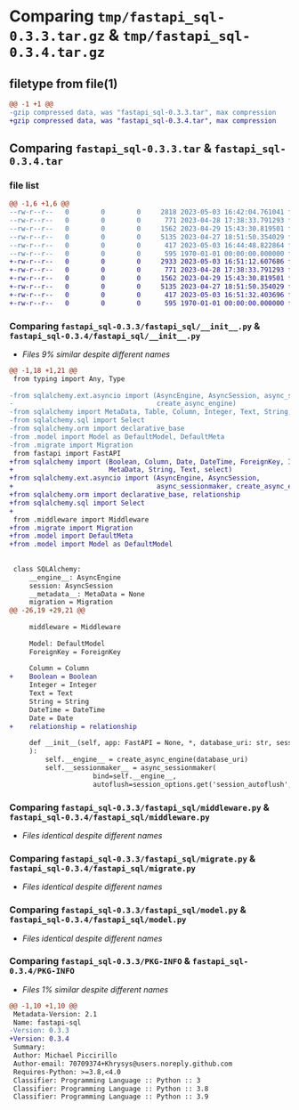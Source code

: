 # Comparing `tmp/fastapi_sql-0.3.3.tar.gz` & `tmp/fastapi_sql-0.3.4.tar.gz`

## filetype from file(1)

```diff
@@ -1 +1 @@
-gzip compressed data, was "fastapi_sql-0.3.3.tar", max compression
+gzip compressed data, was "fastapi_sql-0.3.4.tar", max compression
```

## Comparing `fastapi_sql-0.3.3.tar` & `fastapi_sql-0.3.4.tar`

### file list

```diff
@@ -1,6 +1,6 @@
--rw-r--r--   0        0        0     2818 2023-05-03 16:42:04.761041 fastapi_sql-0.3.3/fastapi_sql/__init__.py
--rw-r--r--   0        0        0      771 2023-04-28 17:38:33.791293 fastapi_sql-0.3.3/fastapi_sql/middleware.py
--rw-r--r--   0        0        0     1562 2023-04-29 15:43:30.819501 fastapi_sql-0.3.3/fastapi_sql/migrate.py
--rw-r--r--   0        0        0     5135 2023-04-27 18:51:50.354029 fastapi_sql-0.3.3/fastapi_sql/model.py
--rw-r--r--   0        0        0      417 2023-05-03 16:44:48.822864 fastapi_sql-0.3.3/pyproject.toml
--rw-r--r--   0        0        0      595 1970-01-01 00:00:00.000000 fastapi_sql-0.3.3/PKG-INFO
+-rw-r--r--   0        0        0     2933 2023-05-03 16:51:12.607686 fastapi_sql-0.3.4/fastapi_sql/__init__.py
+-rw-r--r--   0        0        0      771 2023-04-28 17:38:33.791293 fastapi_sql-0.3.4/fastapi_sql/middleware.py
+-rw-r--r--   0        0        0     1562 2023-04-29 15:43:30.819501 fastapi_sql-0.3.4/fastapi_sql/migrate.py
+-rw-r--r--   0        0        0     5135 2023-04-27 18:51:50.354029 fastapi_sql-0.3.4/fastapi_sql/model.py
+-rw-r--r--   0        0        0      417 2023-05-03 16:51:32.403696 fastapi_sql-0.3.4/pyproject.toml
+-rw-r--r--   0        0        0      595 1970-01-01 00:00:00.000000 fastapi_sql-0.3.4/PKG-INFO
```

### Comparing `fastapi_sql-0.3.3/fastapi_sql/__init__.py` & `fastapi_sql-0.3.4/fastapi_sql/__init__.py`

 * *Files 9% similar despite different names*

```diff
@@ -1,18 +1,21 @@
 from typing import Any, Type
 
-from sqlalchemy.ext.asyncio import (AsyncEngine, AsyncSession, async_sessionmaker,
-                                    create_async_engine)
-from sqlalchemy import MetaData, Table, Column, Integer, Text, String, DateTime, Date, select, ForeignKey
-from sqlalchemy.sql import Select
-from sqlalchemy.orm import declarative_base
-from .model import Model as DefaultModel, DefaultMeta
-from .migrate import Migration
 from fastapi import FastAPI
+from sqlalchemy import (Boolean, Column, Date, DateTime, ForeignKey, Integer,
+                        MetaData, String, Text, select)
+from sqlalchemy.ext.asyncio import (AsyncEngine, AsyncSession,
+                                    async_sessionmaker, create_async_engine)
+from sqlalchemy.orm import declarative_base, relationship
+from sqlalchemy.sql import Select
+
 from .middleware import Middleware
+from .migrate import Migration
+from .model import DefaultMeta
+from .model import Model as DefaultModel
 
 
 class SQLAlchemy:
     __engine__: AsyncEngine
     session: AsyncSession
     __metadata__: MetaData = None
     migration = Migration
@@ -26,19 +29,21 @@
     
     middleware = Middleware
     
     Model: DefaultModel
     ForeignKey = ForeignKey
     
     Column = Column
+    Boolean = Boolean
     Integer = Integer
     Text = Text
     String = String
     DateTime = DateTime
     Date = Date
+    relationship = relationship
     
     def __init__(self, app: FastAPI = None, *, database_uri: str, session_options: 'dict[str,Any]' = {}, **kwargs
     ):
         self.__engine__ = create_async_engine(database_uri)
         self.__sessionmaker__ = async_sessionmaker(
                     bind=self.__engine__, 
                     autoflush=session_options.get('session_autoflush', True),
```

### Comparing `fastapi_sql-0.3.3/fastapi_sql/middleware.py` & `fastapi_sql-0.3.4/fastapi_sql/middleware.py`

 * *Files identical despite different names*

### Comparing `fastapi_sql-0.3.3/fastapi_sql/migrate.py` & `fastapi_sql-0.3.4/fastapi_sql/migrate.py`

 * *Files identical despite different names*

### Comparing `fastapi_sql-0.3.3/fastapi_sql/model.py` & `fastapi_sql-0.3.4/fastapi_sql/model.py`

 * *Files identical despite different names*

### Comparing `fastapi_sql-0.3.3/PKG-INFO` & `fastapi_sql-0.3.4/PKG-INFO`

 * *Files 1% similar despite different names*

```diff
@@ -1,10 +1,10 @@
 Metadata-Version: 2.1
 Name: fastapi-sql
-Version: 0.3.3
+Version: 0.3.4
 Summary: 
 Author: Michael Piccirillo
 Author-email: 70709374+Khrysys@users.noreply.github.com
 Requires-Python: >=3.8,<4.0
 Classifier: Programming Language :: Python :: 3
 Classifier: Programming Language :: Python :: 3.8
 Classifier: Programming Language :: Python :: 3.9
```

